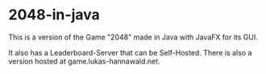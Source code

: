 # 2048-in-java

This is a version of the Game "2048" made in Java with JavaFX for its GUI.

It also has a Leaderboard-Server that can be Self-Hosted.
There is also a version hosted at game.lukas-hannawald.net.
